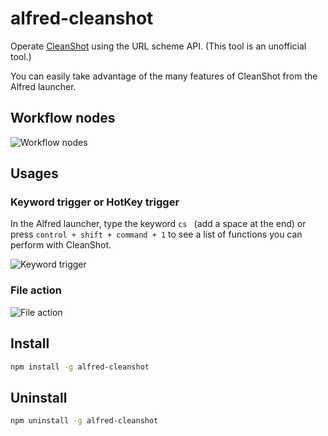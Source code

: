 # alfred-cleanshot

Operate [CleanShot](https://cleanshot.com/) using the URL scheme API.
(This tool is an unofficial tool.)

You can easily take advantage of the many features of CleanShot from the Alfred launcher.

## Workflow nodes

![Workflow nodes](https://i.gyazo.com/f3eda128e791247896b06c4a698d671b.png)

## Usages

### Keyword trigger or HotKey trigger

In the Alfred launcher, type the keyword `cs ` (add a space at the end) or 
press `control + shift + command + 1` to see a list of functions you can 
perform with CleanShot.

![Keyword trigger](https://i.gyazo.com/48e3e61d2fccbcc86f60a923eea3e218.png)

### File action

![File action](https://i.gyazo.com/1e7c54ef6921441d33207f351ad31efe.gif)

## Install

```sh
npm install -g alfred-cleanshot
```

## Uninstall

```sh
npm uninstall -g alfred-cleanshot
```
